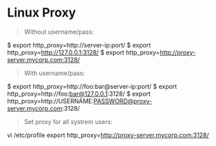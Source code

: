 Linux Proxy
=====
>Without username/pass:

$ export http_proxy=http://server-ip:port/
$ export http_proxy=http://127.0.0.1:3128/
$ export http_proxy=http://proxy-server.mycorp.com:3128/

>With username/pass:

$ export http_proxy=http://foo:bar@server-ip:port/
$ export http_proxy=http://foo:bar@127.0.0.1:3128/
$ export http_proxy=http://USERNAME:PASSWORD@proxy-server.mycorp.com:3128/


>Set proxy for all systrem users:

vi /etc/profile
export http_proxy=http://proxy-server.mycorp.com:3128/



